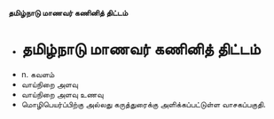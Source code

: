 **தமிழ்நாடு மாணவர் கணினித் திட்டம்**
- # தமிழ்நாடு மாணவர் கணினித் திட்டம்
- n. கவளம்
- வாய்நிறை அளவு
- வாய்நிறை அளவு உணவு
- மொழிபெயர்ப்பிற்கு அல்லது கருத்துரைக்கு அளிக்கப்பட்டுள்ள வாசகப்பகுதி.

